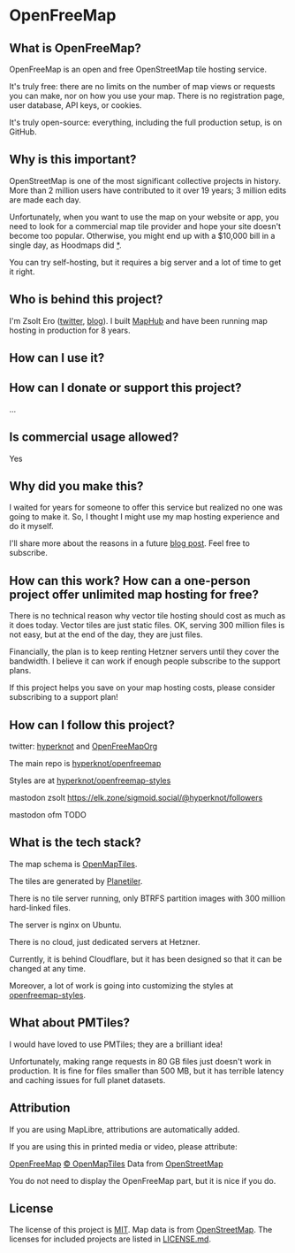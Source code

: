 # OpenFreeMap

## What is OpenFreeMap?

OpenFreeMap is an open and free OpenStreetMap tile hosting service.

It's truly free: there are no limits on the number of map views or requests you can make, nor on how you use your map. There is no registration page, user database, API keys, or cookies.

It's truly open-source: everything, including the full production setup, is on GitHub.

## Why is this important?

OpenStreetMap is one of the most significant collective projects in history. More than 2 million users have contributed to it over 19 years; 3 million edits are made each day.

Unfortunately, when you want to use the map on your website or app, you need to look for a commercial map tile provider and hope your site doesn't become too popular. Otherwise, you might end up with a $10,000 bill in a single day, as Hoodmaps did [\*](https://twitter.com/levelsio/status/1730659933232730443).

You can try self-hosting, but it requires a big server and a lot of time to get it right.

## Who is behind this project?

I'm Zsolt Ero ([twitter](https://twitter.com/hyperknot), [blog](https://blog.hyperknot.com/)). I built [MapHub](https://maphub.net/) and have been running map hosting in production for 8 years.

## How can I use it?

<!--map_docs-->

## How can I donate or support this project?

...

## Is commercial usage allowed?

Yes

## Why did you make this?

I waited for years for someone to offer this service but realized no one was going to make it. So, I thought I might use my map hosting experience and do it myself.

I'll share more about the reasons in a future [blog post](https://blog.hyperknot.com/). Feel free to subscribe.

## How can this work? How can a one-person project offer unlimited map hosting for free?

There is no technical reason why vector tile hosting should cost as much as it does today. Vector tiles are just static files. OK, serving 300 million files is not easy, but at the end of the day, they are just files.

Financially, the plan is to keep renting Hetzner servers until they cover the bandwidth. I believe it can work if enough people subscribe to the support plans.

If this project helps you save on your map hosting costs, please consider subscribing to a support plan!

## How can I follow this project?

twitter: [hyperknot](https://twitter.com/hyperknot) and [OpenFreeMapOrg](https://twitter.com/OpenFreeMapOrg)

The main repo is [hyperknot/openfreemap](https://github.com/hyperknot/openfreemap)

Styles are at [hyperknot/openfreemap-styles](https://github.com/hyperknot/openfreemap-styles)

mastodon zsolt https://elk.zone/sigmoid.social/@hyperknot/followers

mastodon ofm TODO

## What is the tech stack?

The map schema is [OpenMapTiles](https://github.com/openmaptiles/openmaptiles).

The tiles are generated by [Planetiler](https://github.com/onthegomap/planetiler).

There is no tile server running, only BTRFS partition images with 300 million hard-linked files.

The server is nginx on Ubuntu.

There is no cloud, just dedicated servers at Hetzner.

Currently, it is behind Cloudflare, but it has been designed so that it can be changed at any time.

Moreover, a lot of work is going into customizing the styles at [openfreemap-styles](https://github.com/hyperknot/openfreemap-styles).

## What about PMTiles?

I would have loved to use PMTiles; they are a brilliant idea!

Unfortunately, making range requests in 80 GB files just doesn't work in production. It is fine for files smaller than 500 MB, but it has terrible latency and caching issues for full planet datasets.

## Attribution

If you are using MapLibre, attributions are automatically added.

If you are using this in printed media or video, please attribute:

<a href="https://openfreemap.org/" target="_blank">OpenFreeMap</a> <a href="https://www.openmaptiles.org/" target="_blank">&copy; OpenMapTiles</a> Data from <a href="https://www.openstreetmap.org/copyright" target="_blank">OpenStreetMap</a>

You do not need to display the OpenFreeMap part, but it is nice if you do.

## License

The license of this project is [MIT](https://www.tldrlegal.com/license/mit-license). Map data is from [OpenStreetMap](https://www.openstreetmap.org/copyright). The licenses for included projects are listed in [LICENSE.md](https://github.com/hyperknot/openfreemap/blob/main/LICENSE.md).
